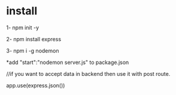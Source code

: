 # install

1- npm init -y

2- npm install express

3- npm i -g nodemon

*add "start":"nodemon server.js" to package.json

//if you want to accept data in backend then use it with post route. 


app.use(express.json())

